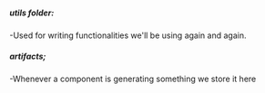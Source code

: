 ##### utils folder:
-Used for writing functionalities we'll be using again and again.

##### artifacts;
-Whenever a component is generating something we store it here
